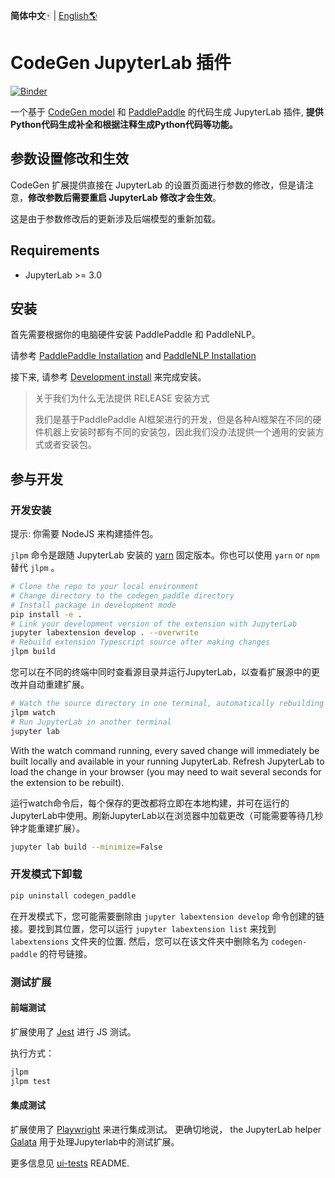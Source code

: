 **简体中文**🀄 |  [English🌎](./README.md)

# CodeGen JupyterLab 插件

<!--  [![Github Actions Status](https://github.com/chenqianhe/codegenJupyterLabExt/workflows/Build/badge.svg)](https://github.com/chenqianhe/codegenJupyterLabExt/actions/workflows/build.yml)  --> 

[![Binder](https://mybinder.org/badge_logo.svg)](https://mybinder.org/v2/gh/chenqianhe/codegenJupyterLabExt/main?urlpath=lab)

一个基于 [CodeGen model](https://github.com/PaddlePaddle/PaddleNLP/tree/develop/examples/code_generation/codegen) 和 [PaddlePaddle](https://www.paddlepaddle.org.cn/en) 的代码生成 JupyterLab 插件, **提供Python代码生成补全和根据注释生成Python代码等功能。**

## 参数设置修改和生效

CodeGen 扩展提供直接在 JupyterLab 的设置页面进行参数的修改，但是请注意，**修改参数后需要重启 JupyterLab 修改才会生效**。

这是由于参数修改后的更新涉及后端模型的重新加载。

## Requirements

- JupyterLab >= 3.0

## 安装

首先需要根据你的电脑硬件安装 PaddlePaddle 和 PaddleNLP。

请参考 [PaddlePaddle Installation]([https://www.paddlepaddle.org.cn/en/install/quick?docurl=/documentation/docs/en/install/pip/windows-pip_en.html](https://www.paddlepaddle.org.cn/install/quick?docurl=/documentation/docs/zh/install/pip/windows-pip.html)) and [PaddleNLP Installation]([https://github.com/PaddlePaddle/PaddleNLP/blob/develop/README_en.md#installation](https://github.com/PaddlePaddle/PaddleNLP#%E5%AE%89%E8%A3%85))

接下来, 请参考 [Development install](https://github.com/chenqianhe/codegenJupyterLabExt/edit/main/README_cn.md#开发安装) 来完成安装。

> 关于我们为什么无法提供 RELEASE 安装方式
>
> 我们是基于PaddlePaddle AI框架进行的开发，但是各种AI框架在不同的硬件机器上安装时都有不同的安装包，因此我们没办法提供一个通用的安装方式或者安装包。

## 参与开发

### 开发安装

提示: 你需要 NodeJS 来构建插件包。

`jlpm` 命令是跟随 JupyterLab 安装的
[yarn](https://yarnpkg.com/) 固定版本。你也可以使用
`yarn` or `npm` 替代 `jlpm` 。

```bash
# Clone the repo to your local environment
# Change directory to the codegen_paddle directory
# Install package in development mode
pip install -e .
# Link your development version of the extension with JupyterLab
jupyter labextension develop . --overwrite
# Rebuild extension Typescript source after making changes
jlpm build
```

您可以在不同的终端中同时查看源目录并运行JupyterLab，以查看扩展源中的更改并自动重建扩展。

```bash
# Watch the source directory in one terminal, automatically rebuilding when needed
jlpm watch
# Run JupyterLab in another terminal
jupyter lab
```

With the watch command running, every saved change will immediately be built locally and available in your running JupyterLab. Refresh JupyterLab to load the change in your browser (you may need to wait several seconds for the extension to be rebuilt).

运行watch命令后，每个保存的更改都将立即在本地构建，并可在运行的JupyterLab中使用。刷新JupyterLab以在浏览器中加载更改（可能需要等待几秒钟才能重建扩展）。

```bash
jupyter lab build --minimize=False
```

### 开发模式下卸载

```bash
pip uninstall codegen_paddle
```

在开发模式下，您可能需要删除由 `jupyter labextension develop`
命令创建的链接。要找到其位置，您可以运行 `jupyter labextension list` 来找到 `labextensions`
文件夹的位置. 然后，您可以在该文件夹中删除名为 `codegen-paddle` 的符号链接。

### 测试扩展

#### 前端测试

扩展使用了 [Jest](https://jestjs.io/) 进行 JS 测试。

执行方式：

```sh
jlpm
jlpm test
```

#### 集成测试

扩展使用了 [Playwright](https://playwright.dev/docs/intro/) 来进行集成测试。
更确切地说， the JupyterLab helper [Galata](https://github.com/jupyterlab/jupyterlab/tree/master/galata) 用于处理Jupyterlab中的测试扩展。

更多信息见 [ui-tests](./ui-tests/README.md) README.
